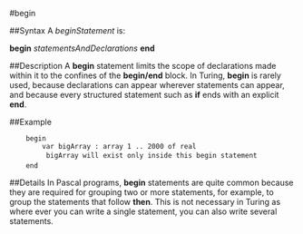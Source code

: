 
#begin

##Syntax
A _beginStatement_ is:

**begin**
_statementsAndDeclarations_
**end**




##Description
A **begin** statement limits the scope of declarations made within it to the confines of the **begin/end** block. In Turing, **begin** is rarely used, because declarations can appear wherever statements can appear, and because every structured statement such as **if** ends with an explicit **end**.



##Example



        begin
            var bigArray : array 1 .. 2000 of real
             bigArray will exist only inside this begin statement
        end
##Details
In Pascal programs, **begin** statements are quite common because they are required for grouping two or more statements, for example, to group the statements that follow **then**. This is not necessary in Turing as where ever you can write a single statement, you can also write several statements.


